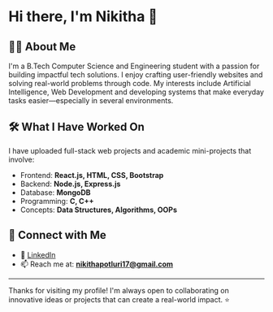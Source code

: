 # Hi there, I'm Nikitha 👋

## 👩‍💻 About Me
I'm a B.Tech Computer Science and Engineering student with a passion for building impactful tech solutions. I enjoy crafting user-friendly websites and solving real-world problems through code. My interests include Artificial Intelligence, Web Development and developing systems that make everyday tasks easier—especially in several environments.

## 🛠️ What I Have Worked On
I have uploaded full-stack web projects and academic mini-projects that involve:
- Frontend: **React.js, HTML, CSS, Bootstrap**
- Backend: **Node.js, Express.js**
- Database: **MongoDB**
- Programming: **C, C++**
- Concepts: **Data Structures, Algorithms, OOPs**

## 🔗 Connect with Me
- 💼 [LinkedIn](https://www.linkedin.com/in/nikithapotluri)
- 📫 Reach me at: **nikithapotluri17@gmail.com**

---

Thanks for visiting my profile! I'm always open to collaborating on innovative ideas or projects that can create a real-world impact. ⭐

